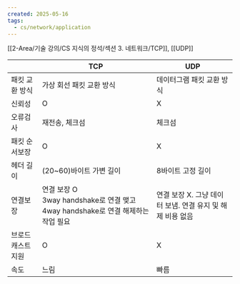 ```yaml
---
created: 2025-05-16
tags:
  - cs/network/application
---
```

[[2-Area/기술 강의/CS 지식의 정석/섹션 3. 네트워크/TCP]], [[UDP]]

|           | TCP                                                            | UDP                                  |
| --------- | -------------------------------------------------------------- | ------------------------------------ |
| 패킷 교환 방식  | 가상 회선 패킷 교환 방식                                                 | 데이터그램 패킷 교환 방식                       |
| 신뢰성       | O                                                              | X                                    |
| 오류검사      | 재전송, 체크섬                                                       | 체크섬                                  |
| 패킷 순서보장   | O                                                              | X                                    |
| 헤더 길이     | (20~60)바이트 가변 길이                                               | 8바이트 고정 길이                           |
| 연결보장      | 연결 보장 O<br>3way handshake로 연결 맺고 4way handshake로 연결 해제하는 작업 필요 | 연결 보장 X. 그냥 데이터 보냄. 연결 유지 및 해제 비용 없음 |
| 브로드캐스트 지원 | O                                                              | X                                    |
| 속도        | 느림                                                             | 빠름                                   |
